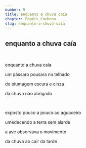 ```yaml
---
number: 9
title: enquanto a chuva caía
chapter: Papéis Carbono
slug: enquanto-a-chuva-caia
---
```


## **enquanto a chuva caía**

&nbsp;

enquanto a chuva caía

um pássaro pousara no telhado

de plumagem escura e cinza

da chuva não abrigado

&nbsp;

exposto pouco a pouco ao aguaceiro

umedecendo a terra sem alarde

a ave observava o movimento

da chuva ao cair da tarde
